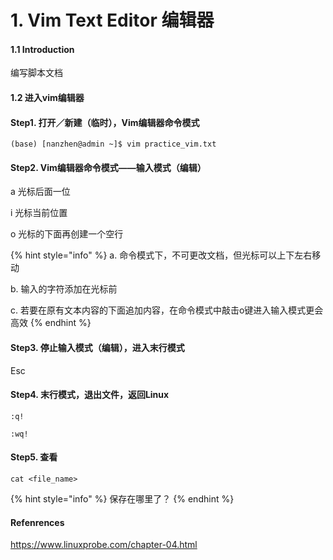 # 1. Vim Text Editor 编辑器

#### 1.1 Introduction

编写脚本文档

#### 1.2 进入vim编辑器

#### Step1. 打开／新建（临时），Vim编辑器命令模式

```
(base) [nanzhen@admin ~]$ vim practice_vim.txt
```

#### Step2. Vim编辑器命令模式——输入模式（编辑）

a 光标后面一位

i 光标当前位置

o 光标的下面再创建一个空行

{% hint style="info" %}
a. 命令模式下，不可更改文档，但光标可以上下左右移动

b. 输入的字符添加在光标前

c. 若要在原有文本内容的下面追加内容，在命令模式中敲击o键进入输入模式更会高效
{% endhint %}

#### Step3. 停止输入模式（编辑），进入末行模式

Esc

#### Step4. 末行模式，退出文件，返回Linux

`:q!`

`:wq!`

#### Step5. 查看

`cat <file_name>`

{% hint style="info" %}
保存在哪里了？
{% endhint %}







#### Refenrences

https://www.linuxprobe.com/chapter-04.html



